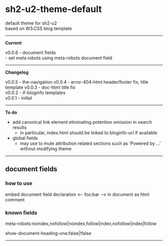 # sh2-u2-theme-default

default theme for sh2-u2  
based on W3.CSS blog template

---

**Current**

v0.0.6 - document fields <!-- 2017/08/04  8:59 -->  
\- set meta robots using meta-robots document field

---

**Changelog**

v0.0.5 - the-navigation <!-- 2017/08/03  8:49 -->
v0.0.4 - error-404-html header/footer fix, title template
v0.0.3 - doc-html title fix  
v0.0.2 - if-bloginfo templates   
v0.0.1 - initial 

---

**To do**

- add canonical link element eliminating potention omission in search results
  + in particular, index.html should be linked to bloginfo-url if available
- global fields
  + may use to mute attribution related sections such as 'Powered by ...' without modifying theme

---

## document fields

### how to use

embed document field declaration &lt;-- foo:bar --&gt; in document as html comment

### known fields 

meta-robots:noindex,nofollow|noindex,follow|index,nofollow|index|follow

show-document-heading-one:false|!false

---

